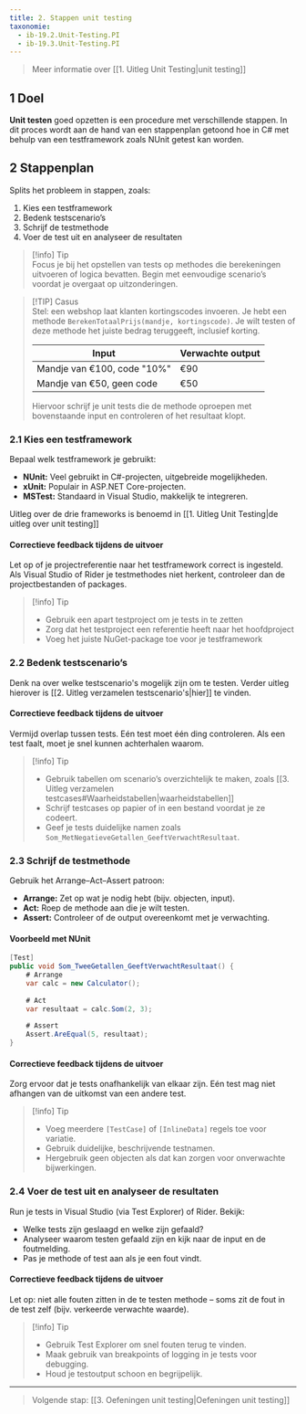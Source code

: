 ```yaml
---
title: 2. Stappen unit testing
taxonomie:
  - ib-19.2.Unit-Testing.PI
  - ib-19.3.Unit-Testing.PI
---
```


> Meer informatie over [[1. Uitleg Unit Testing|unit testing]]

## 1 Doel
**Unit testen** goed opzetten is een procedure met verschillende stappen. In dit proces wordt aan de hand van een stappenplan getoond hoe in C# met behulp van een testframework zoals NUnit getest kan worden.

## 2 Stappenplan
Splits het probleem in stappen, zoals:
1. Kies een testframework
2. Bedenk testscenario’s
3. Schrijf de testmethode
4. Voer de test uit en analyseer de resultaten

> [!info] Tip  
> Focus je bij het opstellen van tests op methodes die berekeningen uitvoeren of logica bevatten. Begin met eenvoudige scenario’s voordat je overgaat op uitzonderingen.

> [!TIP] Casus  
> Stel: een webshop laat klanten kortingscodes invoeren. Je hebt een methode `BerekenTotaalPrijs(mandje, kortingscode)`. Je wilt testen of deze methode het juiste bedrag teruggeeft, inclusief korting.
> 
> |Input|Verwachte output|
> |---|---|
> |Mandje van €100, code "10%"|€90|
> |Mandje van €50, geen code|€50|
> 
> Hiervoor schrijf je unit tests die de methode oproepen met bovenstaande input en controleren of het resultaat klopt.

### 2.1 Kies een testframework
Bepaal welk testframework je gebruikt:
- **NUnit:** Veel gebruikt in C#-projecten, uitgebreide mogelijkheden.
- **xUnit:** Populair in ASP.NET Core-projecten.
- **MSTest:** Standaard in Visual Studio, makkelijk te integreren.

Uitleg over de drie frameworks is benoemd in [[1. Uitleg Unit Testing|de uitleg over unit testing]]

#### Correctieve feedback tijdens de uitvoer
Let op of je projectreferentie naar het testframework correct is ingesteld. Als Visual Studio of Rider je testmethodes niet herkent, controleer dan de projectbestanden of packages.

> [!info] Tip
> - Gebruik een apart testproject om je tests in te zetten
> - Zorg dat het testproject een referentie heeft naar het hoofdproject
> - Voeg het juiste NuGet-package toe voor je testframework

### 2.2 Bedenk testscenario’s
Denk na over welke testscenario's mogelijk zijn om te testen. Verder uitleg hierover is [[2. Uitleg verzamelen testscenario's|hier]] te vinden.

#### Correctieve feedback tijdens de uitvoer
Vermijd overlap tussen tests. Eén test moet één ding controleren. Als een test faalt, moet je snel kunnen achterhalen waarom.

> [!info] Tip
> - Gebruik tabellen om scenario’s overzichtelijk te maken, zoals [[3. Uitleg verzamelen testcases#Waarheidstabellen|waarheidstabellen]]
> - Schrijf testcases op papier of in een bestand voordat je ze codeert.
> - Geef je tests duidelijke namen zoals `Som_MetNegatieveGetallen_GeeftVerwachtResultaat`.

### 2.3 Schrijf de testmethode
Gebruik het Arrange–Act–Assert patroon:
- **Arrange:** Zet op wat je nodig hebt (bijv. objecten, input).
- **Act:** Roep de methode aan die je wilt testen.
- **Assert:** Controleer of de output overeenkomt met je verwachting.

#### Voorbeeld met NUnit
```csharp
[Test] 
public void Som_TweeGetallen_GeeftVerwachtResultaat() {   
	# Arrange  
	var calc = new Calculator();    
	 	
	# Act
	var resultaat = calc.Som(2, 3);   
	
	# Assert
	Assert.AreEqual(5, resultaat); 
}
```

#### Correctieve feedback tijdens de uitvoer
Zorg ervoor dat je tests onafhankelijk van elkaar zijn. Eén test mag niet afhangen van de uitkomst van een andere test.

> [!info] Tip
> - Voeg meerdere `[TestCase]` of `[InlineData]` regels toe voor variatie.
> - Gebruik duidelijke, beschrijvende testnamen.
> - Hergebruik geen objecten als dat kan zorgen voor onverwachte bijwerkingen.

### 2.4 Voer de test uit en analyseer de resultaten
Run je tests in Visual Studio (via Test Explorer) of Rider. Bekijk:
- Welke tests zijn geslaagd en welke zijn gefaald?
- Analyseer waarom testen gefaald zijn en kijk naar de input en de foutmelding.
- Pas je methode of test aan als je een fout vindt.

#### Correctieve feedback tijdens de uitvoer
Let op: niet alle fouten zitten in de te testen methode – soms zit de fout in de test zelf (bijv. verkeerde verwachte waarde).

> [!info] Tip
> - Gebruik Test Explorer om snel fouten terug te vinden.
> - Maak gebruik van breakpoints of logging in je tests voor debugging.
> - Houd je testoutput schoon en begrijpelijk.

---

> Volgende stap: [[3. Oefeningen unit testing|Oefeningen unit testing]]
